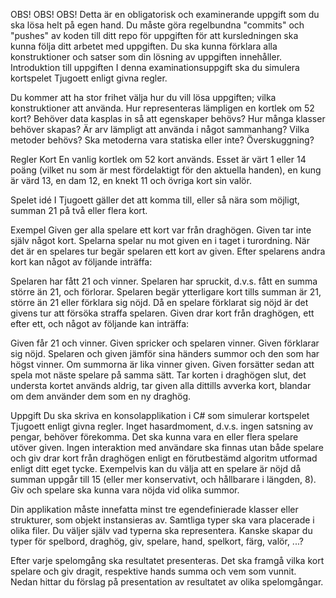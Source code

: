 OBS! OBS! OBS!
Detta är en obligatorisk och examinerande uppgift som du ska lösa helt på egen hand.
Du måste göra regelbundna "commits" och "pushes" av koden till ditt repo för uppgiften för att kursledningen ska kunna följa ditt arbetet med uppgiften.
Du ska kunna förklara alla konstruktioner och satser som din lösning av uppgiften innehåller.
Introduktion till uppgiften
I denna examinationsuppgift ska du simulera kortspelet Tjugoett enligt givna regler.

Du kommer att ha stor frihet välja hur du vill lösa uppgiften; vilka konstruktioner att använda. Hur representeras lämpligen en kortlek om 52 kort? Behöver data kasplas in så att egenskaper behövs? Hur många klasser behöver skapas? Är arv lämpligt att använda i något sammanhang? Vilka metoder behövs? Ska metoderna vara statiska eller inte? Överskuggning?

Regler
Kort
En vanlig kortlek om 52 kort används. Esset är värt 1 eller 14 poäng (vilket nu som är mest fördelaktigt för den aktuella handen), en kung är värd 13, en dam 12, en knekt 11 och övriga kort sin valör.

Spelet idé
I Tjugoett gäller det att komma till, eller så nära som möjligt, summan 21 på två eller flera kort.

Exempel
Given ger alla spelare ett kort var från draghögen. Given tar inte själv något kort. Spelarna spelar nu mot given en i taget i turordning. När det är en spelares tur begär spelaren ett kort av given. Efter spelarens andra kort kan något av följande inträffa:

Spelaren har fått 21 och vinner.
Spelaren har spruckit, d.v.s. fått en summa större än 21, och förlorar.
Spelaren begär ytterligare kort tills summan är 21, större än 21 eller förklara sig nöjd.
Då en spelare förklarat sig nöjd är det givens tur att försöka straffa spelaren. Given drar kort från draghögen, ett efter ett, och något av följande kan inträffa:

Given får 21 och vinner.
Given spricker och spelaren vinner.
Given förklarar sig nöjd. Spelaren och given jämför sina händers summor och den som har högst vinner. Om summorna är lika vinner given.
Given forsätter sedan att spela mot näste spelare på samma sätt. Tar korten i draghögen slut, det understa kortet används aldrig, tar given alla dittills avverka kort, blandar om dem använder dem som en ny draghög.

Uppgift
Du ska skriva en konsolapplikation i C# som simulerar kortspelet Tjugoett enligt givna regler. Inget hasardmoment, d.v.s. ingen satsning av pengar, behöver förekomma. Det ska kunna vara en eller flera spelare utöver given. Ingen interaktion med användare ska finnas utan både spelare och giv drar kort från draghögen enligt en förutbestämd algoritm utformad enligt ditt eget tycke. Exempelvis kan du välja att en spelare är nöjd då summan uppgår till 15 (eller mer konservativt, och hållbarare i längden, 8). Giv och spelare ska kunna vara nöjda vid olika summor.

Din applikation måste innefatta minst tre egendefinierade klasser eller strukturer, som objekt instansieras av. Samtliga typer ska vara placerade i olika filer. Du väljer själv vad typerna ska representera. Kanske skapar du typer för spelbord, draghög, giv, spelare, hand, spelkort, färg, valör, ...?

Efter varje spelomgång ska resultatet presenteras. Det ska framgå vilka kort spelare och giv dragit, respektive hands summa och vem som vunnit. Nedan hittar du förslag på presentation av resultatet av olika spelomgångar.